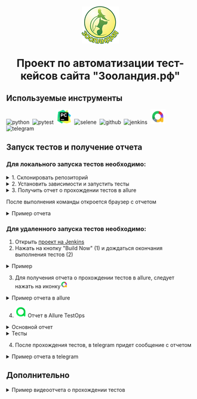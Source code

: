 <h1 align="center"> <img src="resources/images/logo.png">

Проект по автоматизации тест-кейсов сайта "Зооландия.рф" </h1>

## Используемые инструменты

<div>
<img src="https://user-images.githubusercontent.com/25181517/183423507-c056a6f9-1ba8-4312-a350-19bcbc5a8697.png" title="python" alt="python" width="40" height="40"/>&nbsp  
<img src="https://user-images.githubusercontent.com/25181517/184117132-9e89a93b-65fb-47c3-91e7-7d0f99e7c066.png" title="pytest" alt="pytest" width="40" height="40"/>&nbsp  
<img src="https://raw.githubusercontent.com/devicons/devicon/master/icons/pycharm/pycharm-original.svg" title="pycharm" alt="pycharm" width="40" height="40"/>&nbsp
<img src="https://user-images.githubusercontent.com/25181517/184103699-d1b83c07-2d83-4d99-9a1e-83bd89e08117.png" title="selene" alt="selene" width="40" height="40"/>&nbsp  
<img src="https://img.icons8.com/?size=100&id=3tC9EQumUAuq&format=png&color=000000" title="github" alt="github" width="40" height="40"/>&nbsp  
<img src="https://user-images.githubusercontent.com/25181517/179090274-733373ef-3b59-4f28-9ecb-244bea700932.png" title="jenkins" alt="jenkins" width="40" height="40"/>&nbsp
<img src="/resources/images/allure-icon.png" title="allure" alt="allure" width="40" height="40"/>&nbsp
<img src="https://cdn-icons-png.flaticon.com/512/2111/2111646.png" title="telegram" alt="telegram" width="40" height="40"/>&nbsp
</div>

## Запуск тестов и получение отчета

### **Для локального запуска тестов необходимо:**

<details><summary>1. Склонировать репозиторий</summary>

```
https://github.com/yulya9999/zoolandia-project-tests.git
```

</details>

<details><summary>2. Установить зависимости и запустить тесты</summary>

```
python -m venv .venv
source .venv/bin/activate
pip install -r requirements.txt
pytest .
```

</details>

<details><summary>3. Получить отчет о прохождении тестов в allure</summary>

```
allure serve test/allure-results/
```

</details>

После выполнения команды откроется браузер с отчетом

<details><summary>Пример отчета</summary>

<img src="resources/images/allure-report-1.png">

</details>

### **Для удаленного запуска тестов необходимо:**

1. Открыть [проект на Jenkins](https://jenkins.autotests.cloud/job/zoolandia-project-tests-UI/)
2. Нажать на кнопку "Build Now" (1) и дождаться окончания выполнения тестов (2)

<details><summary>Пример</summary>

<img src="resources/images/jenkins-build-now.png">

</details>

3. Для получения отчета о прохождении тестов в allure, следует нажать на
   иконку<img src="/resources/images/allure-icon.png" title="allure" alt="allure" width="20" height="20"/>

<details><summary>Пример отчета в allure</summary>

<img src="resources/images/allure-report-2.png">

</details>

4. <img src="resources/images/AllureTestOps.png" width="30" height="30"  alt="Allure TestOps"/> Отчет в Allure TestOps 

<details><summary>Основной отчет</summary>

<img src="resources/images/allure_tests-2.png">

</details>

<details><summary>Тесты</summary>

<img src="resources/images/allure_tests_keys.png">

</details>

4. После прохождения тестов, в telegram придет сообщение с отчетом

<details><summary>Пример отчета в telegram</summary>

<img src="resources/images/telegram-report.png" alt="report Telegram">

</details>




## **Дополнительно**

<details><summary>Пример видеоотчета о прохождении тестов</summary>

<img src="resources/videos/gif_test.gif" alt="gif example">

</details>
